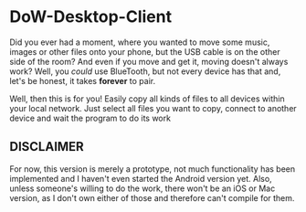 # DoW-Desktop-Client
Did you ever had a moment, where you wanted to move some music,
images or other files onto your phone, but the USB cable is on
the other side of the room? And even if you move and get it, moving
doesn't always work? Well, you *could* use BlueTooth, but not
every device has that and, let's be honest, it takes **forever** to pair.

Well, then this is for you! Easily copy all kinds of files to all
devices within your local network. Just select all files you want to
copy, connect to another device and wait the program to do its work

## DISCLAIMER

For now, this version is merely a prototype, not much functionality
has been implemented and I haven't even started the Android version yet.
Also, unless someone's willing to do the work, there won't be an iOS or
Mac version, as I don't own either of those and therefore can't compile
for them.
